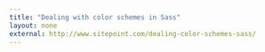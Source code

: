 ```yaml
---
title: "Dealing with color schemes in Sass"
layout: none
external: http://www.sitepoint.com/dealing-color-schemes-sass/
---
```

